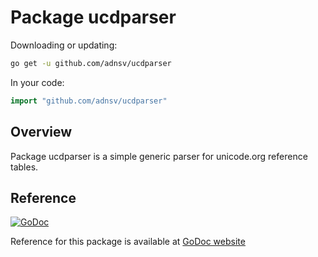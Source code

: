 # Package ucdparser

Downloading or updating:

``` bash
go get -u github.com/adnsv/ucdparser
```

In your code:

``` go
import "github.com/adnsv/ucdparser"
```

## Overview

Package ucdparser is a simple generic parser for
unicode.org reference tables.

## Reference

[![GoDoc](https://godoc.org/github.com/adnsv/ucdparser?status.svg)](https://godoc.org/github.com/adnsv/ucdparser)

Reference for this package is available at [GoDoc website](https://godoc.org/github.com/adnsv/ucdparser)

